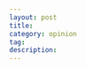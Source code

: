 ```yaml
---
layout: post
title: 
category: opinion
tag:
description:
---
```



[Wangyu]:    http://www.nameiswangyu.com  "Wangyu"
